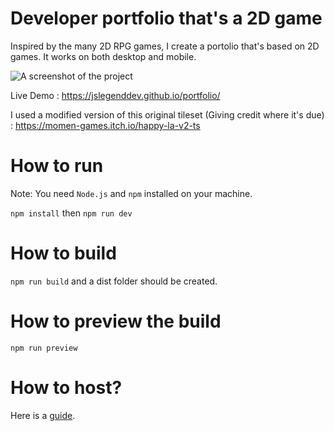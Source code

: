 # Developer portfolio that's a 2D game

Inspired by the many 2D RPG games, I create a portolio that's based on 2D games.
It works on both desktop and mobile.

![A screenshot of the project](./developerportfoliothumbnail.png)

Live Demo : https://jslegenddev.github.io/portfolio/

I used a modified version of this original tileset (Giving credit where it's due) : https://momen-games.itch.io/happy-la-v2-ts

# How to run

Note: You need `Node.js` and `npm` installed on your machine.

`npm install` then `npm run dev`

# How to build

`npm run build` and a dist folder should be created.

# How to preview the build

`npm run preview`

# How to host?

Here is a [guide](HOW_TO_DEPLOY.MD).
